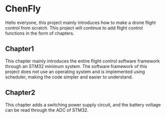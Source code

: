 # ChenFly
Hello everyone, this project mainly introduces how to make a drone flight control from scratch. This project will continue to add flight control functions in the form of chapters.

## Chapter1
This chapter mainly introduces the entire flight control software framework through an STM32 minimum system. The software framework of this project does not use an operating system and is implemented using scheduler, making the code simpler and easier to understand.

## Chapter2
This chapter adds a switching power supply circuit, and the battery voltage can be read through the ADC of STM32.
